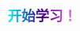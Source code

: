  <h1 style="
            /* font-size: 20px; */
            font-weight: bold;
            background: linear-gradient(to right,rgb(0, 247, 255), #4b0082, #ee82ee);
            -webkit-background-clip: text;
            -webkit-text-fill-color: transparent;
            display: inline-block;
        ">
            开始学习！
        </h1>


<lazyshow>
<column title='Typora增强插件📄' RecordTime='2025-2-3 12:37' src='study/Typora-plugin/note' overview='使用插件增强Typora功能，比如一键执行命令行，思维导图，一键到顶，文字风格等'  status='已完成✔' delay='1'/>
</lazyshow>

<lazyshow>
<column title='Github/Git💻' RecordTime='2025-2-3 16:57' src='word/Github/note' overview='如何使用Github'  status='未完成❌' delay='2'/>
</lazyshow>

<prompt/>

